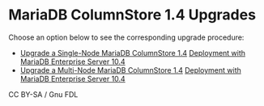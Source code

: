 
# MariaDB ColumnStore 1.4 Upgrades

Choose an option below to see the corresponding upgrade procedure:


* [Upgrade a Single-Node MariaDB ColumnStore 1.4](https://mariadb.com/kb/en/deploy-mariadb-columnstore-with-mariadb-community-server/)
[Deployment with MariaDB Enterprise Server 10.4](https://mariadb.com/kb/en/enterprise-server/)
* [Upgrade a Multi-Node MariaDB ColumnStore 1.4](/en/deploy-mariadb-columnstore-with-mariadb-community-server/)
[Deployment with MariaDB Enterprise Server 10.4](/en/enterprise-server/)


CC BY-SA / Gnu FDL


